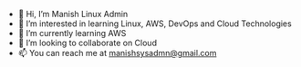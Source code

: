 - 👋 Hi, I’m Manish Linux Admin
- 👀 I’m interested in learning Linux, AWS, DevOps and Cloud Technologies
- 🌱 I’m currently learning AWS
- 💞️ I’m looking to collaborate on Cloud
- 📫 You can reach me at manishsysadmn@gmail.com

<!---
ManishSysAdmn/ManishSysAdmn is a ✨ special ✨ repository because its `README.md` (this file) appears on your GitHub profile.
You can click the Preview link to take a look at your changes.
--->
